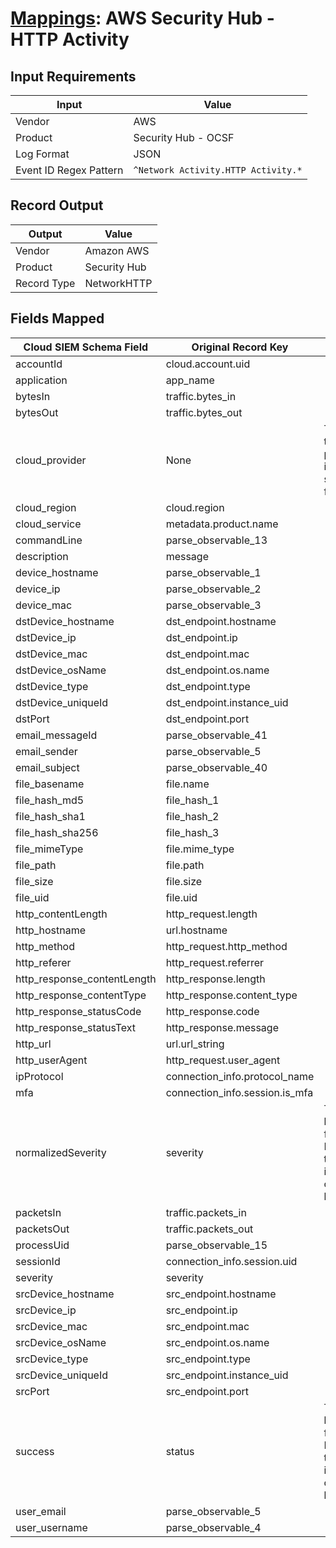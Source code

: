 # [Mappings](README.md): AWS Security Hub - HTTP Activity

## Input Requirements

|Input|Value|
|-----|-----|
|Vendor|AWS|
|Product|Security Hub - OCSF|
|Log Format|JSON|
|Event ID Regex Pattern|`^Network Activity.HTTP Activity.*`|

## Record Output

|Output|Value|
|------|-----|
|Vendor|Amazon AWS|
|Product|Security Hub|
|Record Type|NetworkHTTP|

## Fields Mapped

|Cloud SIEM Schema Field|Original Record Key|Notes|
|-----------------------|-------------------|-----|
|accountId|cloud.account.uid||
|application|app_name||
|bytesIn|traffic.bytes_in||
|bytesOut|traffic.bytes_out||
|cloud_provider|None|The static text `AWS` is populated in this schema field.|
|cloud_region|cloud.region||
|cloud_service|metadata.product.name||
|commandLine|parse_observable_13||
|description|message||
|device_hostname|parse_observable_1||
|device_ip|parse_observable_2||
|device_mac|parse_observable_3||
|dstDevice_hostname|dst_endpoint.hostname||
|dstDevice_ip|dst_endpoint.ip||
|dstDevice_mac|dst_endpoint.mac||
|dstDevice_osName|dst_endpoint.os.name||
|dstDevice_type|dst_endpoint.type||
|dstDevice_uniqueId|dst_endpoint.instance_uid||
|dstPort|dst_endpoint.port||
|email_messageId|parse_observable_41||
|email_sender|parse_observable_5||
|email_subject|parse_observable_40||
|file_basename|file.name||
|file_hash_md5|file_hash_1||
|file_hash_sha1|file_hash_2||
|file_hash_sha256|file_hash_3||
|file_mimeType|file.mime_type||
|file_path|file.path||
|file_size|file.size||
|file_uid|file.uid||
|http_contentLength|http_request.length||
|http_hostname|url.hostname||
|http_method|http_request.http_method||
|http_referer|http_request.referrer||
|http_response_contentLength|http_response.length||
|http_response_contentType|http_response.content_type||
|http_response_statusCode|http_response.code||
|http_response_statusText|http_response.message||
|http_url|url.url_string||
|http_userAgent|http_request.user_agent||
|ipProtocol|connection_info.protocol_name||
|mfa|connection_info.session.is_mfa||
|normalizedSeverity|severity|This is a lookup field. More info to come in the catalog later...|
|packetsIn|traffic.packets_in||
|packetsOut|traffic.packets_out||
|processUid|parse_observable_15||
|sessionId|connection_info.session.uid||
|severity|severity||
|srcDevice_hostname|src_endpoint.hostname||
|srcDevice_ip|src_endpoint.ip||
|srcDevice_mac|src_endpoint.mac||
|srcDevice_osName|src_endpoint.os.name||
|srcDevice_type|src_endpoint.type||
|srcDevice_uniqueId|src_endpoint.instance_uid||
|srcPort|src_endpoint.port||
|success|status|This is a lookup field. More info to come in the catalog later...|
|user_email|parse_observable_5||
|user_username|parse_observable_4||

